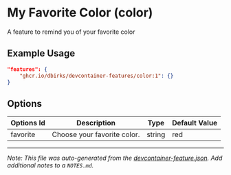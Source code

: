 
# My Favorite Color (color)

A feature to remind you of your favorite color

## Example Usage

```json
"features": {
    "ghcr.io/dbirks/devcontainer-features/color:1": {}
}
```

## Options

| Options Id | Description | Type | Default Value |
|-----|-----|-----|-----|
| favorite | Choose your favorite color. | string | red |



---

_Note: This file was auto-generated from the [devcontainer-feature.json](https://github.com/dbirks/devcontainer-features/blob/main/src/color/devcontainer-feature.json).  Add additional notes to a `NOTES.md`._
